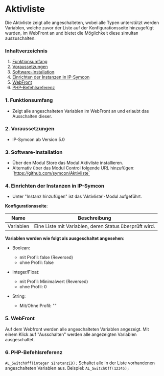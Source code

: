 # Aktivliste

Die Aktivliste zeigt alle angeschalteten, wobei alle Typen unterstützt werden Variablen, welche zuvor der Liste auf der
Konfigurationsseite hinzugefügt wurden, im WebFront an und bietet die Möglichkeit diese simultan auszuschalten.

### Inhaltverzeichnis

1. [Funktionsumfang](#1-funktionsumfang)
2. [Voraussetzungen](#2-voraussetzungen)
3. [Software-Installation](#3-software-installation)
4. [Einrichten der Instanzen in IP-Symcon](#4-einrichten-der-instanzen-in-ip-symcon)
5. [WebFront](#6-webfront)
6. [PHP-Befehlsreferenz](#7-php-befehlsreferenz)

### 1. Funktionsumfang

* Zeigt alle angeschalteten Variablen im WebFront an und erlaubt das Ausschalten dieser.

### 2. Voraussetzungen

- IP-Symcon ab Version 5.0

### 3. Software-Installation

* Über den Modul Store das Modul Aktivliste installieren.
* Alternativ über das Modul Control folgende URL hinzufügen:
´https://github.com/symcon/Aktivliste`

### 4. Einrichten der Instanzen in IP-Symcon

- Unter "Instanz hinzufügen" ist das 'Aktivliste'-Modul aufgeführt.  

__Konfigurationsseite__:

Name      | Beschreibung
--------- | ---------------------------------
Variablen | Eine Liste mit Variablen, deren Status überprüft wird.

**Variablen werden wie folgt als ausgeschaltet angesehen**:

* Boolean:
    - mit Profil: false (Reversed)
    - ohne Profil: false

* Integer/Float:
    - mit Profil: Minimalwert (Reversed)
    - ohne Profil: 0

* String:
    - Mit/Ohne Profil: ""    

### 5. WebFront

Auf dem Webfront werden alle angeschalteten Variablen angezeigt. 
Mit einem Klick auf "Ausschalten" werden alle angezeigten Variablen ausgeschaltet.


### 6. PHP-Befehlsreferenz

`AL_SwitchOff(integer $InstanzID);`
Schaltet alle in der Liste vorhandenen angeschalteten Variablen aus.
Beispiel:
`AL_SwitchOff(12345);`
